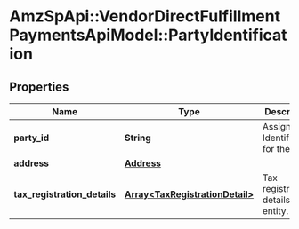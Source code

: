 # AmzSpApi::VendorDirectFulfillmentPaymentsApiModel::PartyIdentification

## Properties
Name | Type | Description | Notes
------------ | ------------- | ------------- | -------------
**party_id** | **String** | Assigned Identification for the party. | 
**address** | [**Address**](Address.md) |  | [optional] 
**tax_registration_details** | [**Array&lt;TaxRegistrationDetail&gt;**](TaxRegistrationDetail.md) | Tax registration details of the entity. | [optional] 

